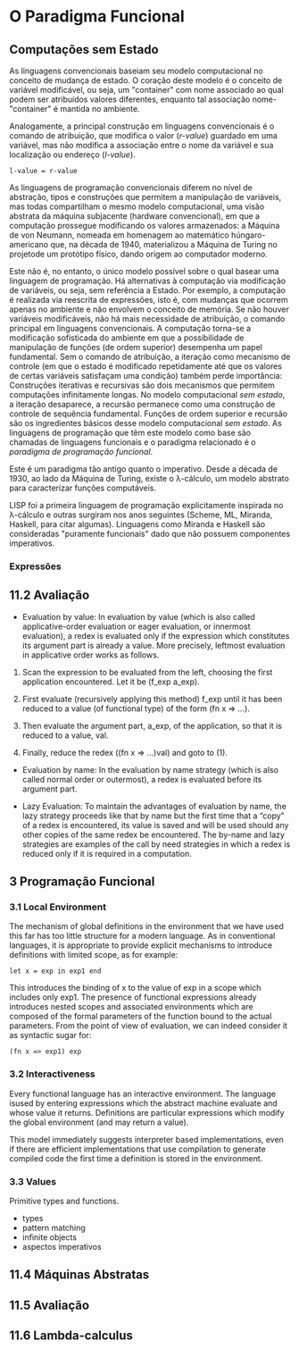 # O Paradigma Funcional

<!-- 
Neste capítulo, apresentamos as principais propriedades da programação funcional. 
Na programação funcional, a computação procede reescrevendo funções e não modificando o estado. 
A característica fundamental das linguagens nesse paradigma, pelo menos em sua forma “pura”, 
é justamente a de não possuir o conceito de memória (e, portanto, efeitos colaterais). 
Uma vez que um ambiente é definido, uma expressão sempre denota o mesmo valor.
Discutiremos o paradigma puro nas primeiras seções, explicando os aspectos fundamentais. 
As linguagens de programação funcionais, no entanto, mesclam esses ingredientes “puros” em um contexto que adiciona 
outros mecanismos.

Abordaremos a máquina SECD, uma máquina abstrata para linguagens funcionais de ordem superior (higher-order)
que constitui o protótipo de muitas implementações reais. 
Estaremos, neste ponto, em condições de discutir as razões pelas quais o paradigma de programação funcional 
é interessante em relação às linguagens imperativas comuns. 

O capítulo termina com uma seção mais teórica que fornece uma introdução sucinta ao λ-calculus, 
um sistema formal de computabilidade que inspira todas as linguagens funcionais e que tem sido, 
desde a época de ALGOL e LISP, um modelo constante para o projeto de linguagens de   programação.
--> 

## Computações sem Estado

As linguagens convencionais baseiam seu modelo computacional no conceito de mudança de estado.
O coração deste modelo é o conceito de variável modificável, ou seja, 
um "container" com nome associado ao qual podem ser atribuídos valores diferentes, enquanto tal associação nome-"container" é mantida no ambiente.

Analogamente, a principal construção em linguagens convencionais é 
o comando de atribuição, que modifica o valor (_r-value_)
guardado em uma variável, mas não modifica a associação entre o nome da variável e sua localização ou endereço (_l-value_).

```
l-value = r-value
```

As linguagens de programação convencionais diferem no nível de abstração, tipos e construções que permitem a manipulação de variáveis, 
mas todas compartilham o mesmo modelo computacional, uma 
visão abstrata da máquina subjacente (hardware convencional), em que
a computação prossegue modificando os valores armazenados: 
a Máquina de von Neumann, nomeada em homenagem ao matemático húngaro-americano que, na década de 1940, materializou a Máquina de Turing no projetode um protótipo físico, dando origem ao computador moderno.

Este não é, no entanto, o único modelo possível sobre o qual basear 
uma linguagem de programação. Há alternativas à computação via modificação de variáveis, ou seja, sem referência a Estado.
Por exemplo, a computação é realizada via reescrita de expressões,
isto é, com mudanças que ocorrem apenas no ambiente e
não envolvem o conceito de memória.
Se não houver variáveis modificáveis, 
não há mais necessidade de atribuição,
o comando principal em linguagens convencionais.
A computação torna-se a modificação sofisticada do ambiente 
em que a possibilidade de manipulação de funções (de ordem superior) 
desempenha um papel fundamental.
Sem o comando de atribuição, 
a iteração como mecanismo de controle
(em que o estado é modificado repetidamente até que os valores de certas variáveis satisfaçam uma condição)
também perde importância: 
Construções iterativas e recursivas são dois mecanismos que permitem
computações infinitamente longas.
No modelo computacional _sem estado_, a iteração desaparece,
a recursão permanece como uma construção de controle de sequência fundamental.
Funções de ordem superior e recursão são os ingredientes básicos desse modelo computacional _sem estado_. 
As linguagens de programação que têm este modelo como base
são chamadas de linguagens funcionais e o paradigma 
relacionado é o _paradigma de programação funcional_.

Este é um paradigma tão antigo quanto o imperativo.
Desde a década de 1930, ao lado da Máquina de Turing, existe 
o λ-cálculo, um modelo abstrato para caracterizar funções computáveis.

LISP foi a primeira linguagem de programação explicitamente inspirada no
λ-cálculo e outras surgiram nos anos seguintes
(Scheme, ML, Miranda, Haskell, para citar algumas).
Linguagens como Miranda e Haskell são consideradas 
"puramente funcionais" dado que não possuem componentes imperativos.

### Expressões

## 11.2 Avaliação


+ Evaluation by value: In evaluation by value (which is also called applicative-order evaluation or eager evaluation, or innermost evaluation), 
a redex is evaluated only if the expression which constitutes 
its argument part is already a value.
More precisely, leftmost evaluation in applicative order 
works as follows.

1. Scan the expression to be evaluated from the left, choosing the first application encountered. Let it be
(f_exp a_exp).

2. First evaluate (recursively applying this method)
f_exp until it has been reduced
to a value (of functional type) of the form
(fn x => ...).

3. Then evaluate the argument part, a_exp, of the application, 
so that it is reduced to a value, val.

4. Finally, reduce the redex ((fn x => ...)val)
and goto to (1).

+ Evaluation by name: In the evaluation by name strategy 
(which is also called normal order or outermost),
a redex is evaluated before its argument part.

+ Lazy Evaluation: To maintain the advantages of evaluation by name, the
lazy strategy proceeds like that by name but the first time 
that a “copy” of a redex is encountered, 
its value is saved and will be used should any other copies 
of the same redex be encountered.
The by-name and lazy strategies are examples of the
call by need strategies in which a redex is reduced 
only if it is required in a computation.

## 3 Programação Funcional

### 3.1 Local Environment

The mechanism of global definitions in the environment that 
we have used this far has too little structure for a modern language. 
As in conventional languages, it is appropriate 
to provide explicit mechanisms to introduce definitions with limited
scope, as for example:

``` 
let x = exp in exp1 end
``` 

This introduces the binding of x to the value of exp in a scope 
which includes only exp1.
The presence of functional expressions already introduces nested
scopes and associated environments which are 
composed of the formal parameters of the function bound to the 
actual parameters. From the point of view of evaluation,
we can indeed consider it as syntactic sugar for:

``` 
(fn x => exp1) exp
```


### 3.2 Interactiveness

Every functional language has an interactive environment. 
The language isused by entering expressions which the abstract machine evaluate and whose value it returns. 
Definitions are particular expressions which modify the global environment (and may return a value).

This model immediately suggests interpreter based implementations, 
even if there are efficient implementations that use compilation to generate compiled code the first time a definition is stored 
in the environment.

### 3.3 Values

Primitive types and functions.

+ types
+ pattern matching
+ infinite objects
+ aspectos imperativos

## 11.4 Máquinas Abstratas

## 11.5 Avaliação

## 11.6 Lambda-calculus

